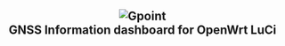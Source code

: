<h2 align="center">
 <img src="https://github.com/Kodo-kakaku/luci-app-gpoint/blob/main/Images/logo.png" alt="Gpoint">
  <br>GNSS Information dashboard for OpenWrt LuCi<br>
</h2>
